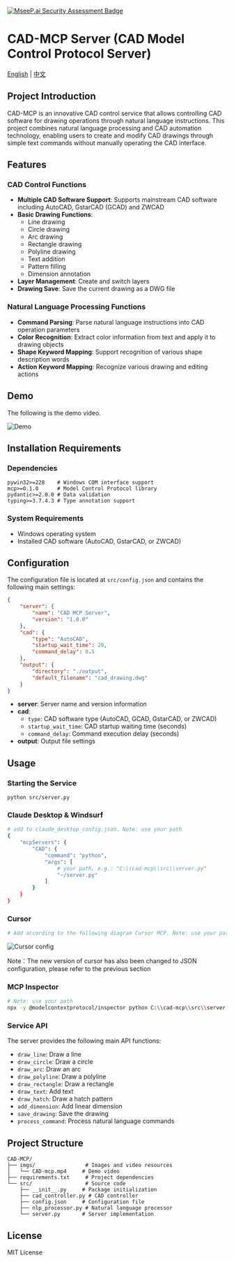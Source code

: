 [![MseeP.ai Security Assessment Badge](https://mseep.net/pr/daobataotie-cad-mcp-badge.png)](https://mseep.ai/app/daobataotie-cad-mcp)

# CAD-MCP Server (CAD Model Control Protocol Server)

[English](/README_en.md) | [中文](/README_zh.md) 

## Project Introduction

CAD-MCP is an innovative CAD control service that allows controlling CAD software for drawing operations through natural language instructions. This project combines natural language processing and CAD automation technology, enabling users to create and modify CAD drawings through simple text commands without manually operating the CAD interface.

## Features

### CAD Control Functions

- **Multiple CAD Software Support**: Supports mainstream CAD software including AutoCAD, GstarCAD (GCAD) and ZWCAD
- **Basic Drawing Functions**:
  - Line drawing
  - Circle drawing
  - Arc drawing
  - Rectangle drawing
  - Polyline drawing
  - Text addition
  - Pattern filling
  - Dimension annotation
- **Layer Management**: Create and switch layers
- **Drawing Save**: Save the current drawing as a DWG file

### Natural Language Processing Functions

- **Command Parsing**: Parse natural language instructions into CAD operation parameters
- **Color Recognition**: Extract color information from text and apply it to drawing objects
- **Shape Keyword Mapping**: Support recognition of various shape description words
- **Action Keyword Mapping**: Recognize various drawing and editing actions

## Demo

The following is the demo video.

![Demo](imgs/demo.gif)

## Installation Requirements

### Dependencies

```
pywin32>=228    # Windows COM interface support
mcp>=0.1.0      # Model Control Protocol library
pydantic>=2.0.0 # Data validation
typing>=3.7.4.3 # Type annotation support
```

### System Requirements

- Windows operating system
- Installed CAD software (AutoCAD, GstarCAD, or ZWCAD)

## Configuration

The configuration file is located at `src/config.json` and contains the following main settings:

```json
{
    "server": {
        "name": "CAD MCP Server",
        "version": "1.0.0"
    },
    "cad": {
        "type": "AutoCAD",  
        "startup_wait_time": 20,
        "command_delay": 0.5
    },
    "output": {
        "directory": "./output",
        "default_filename": "cad_drawing.dwg"
    }
}
```

- **server**: Server name and version information
- **cad**: 
  - `type`: CAD software type (AutoCAD, GCAD, GstarCAD, or ZWCAD)
  - `startup_wait_time`: CAD startup waiting time (seconds)
  - `command_delay`: Command execution delay (seconds)
- **output**: Output file settings

## Usage

### Starting the Service

```
python src/server.py
```

### Claude Desktop & Windsurf

```bash
# add to claude_desktop_config.json. Note: use your path  
{
    "mcpServers": {
        "CAD": {
            "command": "python",
            "args": [
                # your path, e.g.: "C:\\cad-mcp\\src\\server.py"
                "~/server.py"
            ]
        }
    }
}
```

### Cursor

```bash
# Add according to the following diagram Cursor MCP. Note: use your path  
```
![Cursor config](imgs/cursor_config.png)

Note：The new version of cursor has also been changed to JSON configuration, please refer to the previous section

### MCP Inspector

```bash
# Note: use your path  
npx -y @modelcontextprotocol/inspector python C:\\cad-mcp\\src\\server.py
```

### Service API

The server provides the following main API functions:

- `draw_line`: Draw a line
- `draw_circle`: Draw a circle
- `draw_arc`: Draw an arc
- `draw_polyline`: Draw a polyline
- `draw_rectangle`: Draw a rectangle
- `draw_text`: Add text
- `draw_hatch`: Draw a hatch pattern
- `add_dimension`: Add linear dimension
- `save_drawing`: Save the drawing
- `process_command`: Process natural language commands

## Project Structure

```
CAD-MCP/
├── imgs/                # Images and video resources
│   └── CAD-mcp.mp4     # Demo video
├── requirements.txt     # Project dependencies
└── src/                 # Source code
    ├── __init__.py     # Package initialization
    ├── cad_controller.py # CAD controller
    ├── config.json     # Configuration file
    ├── nlp_processor.py # Natural language processor
    └── server.py       # Server implementation
```

## License

MIT License